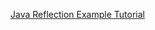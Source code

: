 [Java Reflection Example Tutorial](https://www.journaldev.com/1789/java-reflection-example-tutorial)
